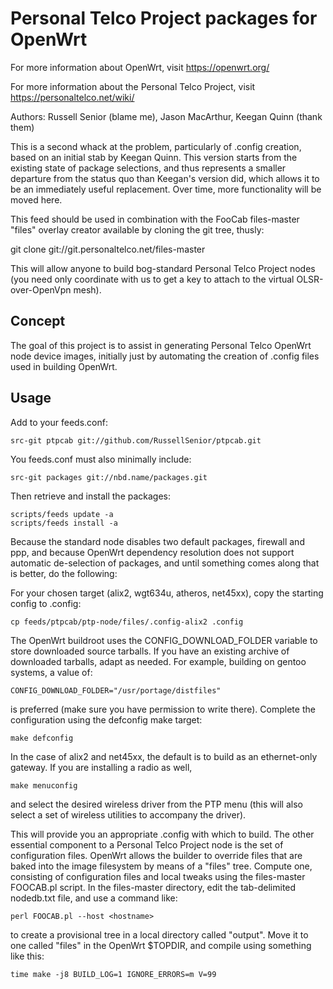Personal Telco Project packages for OpenWrt
===========================================

For more information about OpenWrt, visit https://openwrt.org/

For more information about the Personal Telco Project, visit
https://personaltelco.net/wiki/

Authors: Russell Senior (blame me), Jason MacArthur, Keegan Quinn (thank them)

This is a second whack at the problem, particularly of .config creation, 
based on an initial stab by Keegan Quinn.  This version starts from the 
existing state of package selections, and thus represents a smaller departure
from the status quo than Keegan's version did, which allows it to be an
immediately useful replacement.  Over time, more functionality will be moved
here.

This feed should be used in combination with the FooCab files-master
"files" overlay creator available by cloning the git tree, thusly:

  git clone git://git.personaltelco.net/files-master

This will allow anyone to build bog-standard Personal Telco Project
nodes (you need only coordinate with us to get a key to attach to the
virtual OLSR-over-OpenVpn mesh).


Concept
-------

The goal of this project is to assist in generating Personal Telco OpenWrt
node device images, initially just by automating the creation of .config
files used in building OpenWrt. 


Usage
-----

Add to your feeds.conf:

	src-git ptpcab git://github.com/RussellSenior/ptpcab.git

You feeds.conf must also minimally include:

	src-git packages git://nbd.name/packages.git

Then retrieve and install the packages:

	scripts/feeds update -a 
	scripts/feeds install -a

Because the standard node disables two default packages, firewall
and ppp, and because OpenWrt dependency resolution does not support
automatic de-selection of packages, and until something comes along
that is better, do the following:

For your chosen target (alix2, wgt634u, atheros, net45xx), copy the 
starting config to .config:

	cp feeds/ptpcab/ptp-node/files/.config-alix2 .config

The OpenWrt buildroot uses the CONFIG_DOWNLOAD_FOLDER variable to
store downloaded source tarballs.  If you have an existing archive of 
downloaded tarballs, adapt as needed.  For example, building on gentoo 
systems, a value of:

	CONFIG_DOWNLOAD_FOLDER="/usr/portage/distfiles"

is preferred (make sure you have permission to write there).  Complete the 
configuration using the defconfig make target:

	make defconfig

In the case of alix2 and net45xx, the default is to build as an
ethernet-only gateway.  If you are installing a radio as well,

	make menuconfig

and select the desired wireless driver from the PTP menu (this will 
also select a set of wireless utilities to accompany the driver).

This will provide you an appropriate .config with which to build.  The
other essential component to a Personal Telco Project node is the set
of configuration files.  OpenWrt allows the builder to override files
that are baked into the image filesystem by means of a "files" tree.
Compute one, consisting of configuration files and local tweaks using
the files-master FOOCAB.pl script.  In the files-master directory,
edit the tab-delimited nodedb.txt file, and use a command like:

	perl FOOCAB.pl --host <hostname>

to create a provisional tree in a local directory called "output".
Move it to one called "files" in the OpenWrt $TOPDIR, and compile
using something like this:

	time make -j8 BUILD_LOG=1 IGNORE_ERRORS=m V=99

